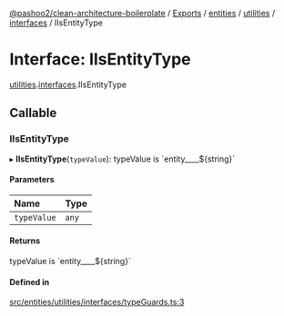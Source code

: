[@pashoo2/clean-architecture-boilerplate](../README.md) / [Exports](../modules.md) / [entities](../modules/entities.md) / [utilities](../modules/entities.utilities.md) / [interfaces](../modules/entities.utilities.interfaces.md) / IIsEntityType

# Interface: IIsEntityType

[utilities](../modules/entities.utilities.md).[interfaces](../modules/entities.utilities.interfaces.md).IIsEntityType

## Callable

### IIsEntityType

▸ **IIsEntityType**(`typeValue`): typeValue is \`entity\_\_\_\_${string}\`

#### Parameters

| Name | Type |
| :------ | :------ |
| `typeValue` | `any` |

#### Returns

typeValue is \`entity\_\_\_\_${string}\`

#### Defined in

[src/entities/utilities/interfaces/typeGuards.ts:3](https://github.com/pashoo2/clean-architecture-boilerplate/blob/914ff8c/src/entities/utilities/interfaces/typeGuards.ts#L3)
